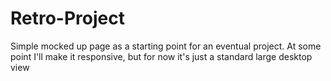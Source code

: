 # Retro-Project

Simple mocked up page as a starting point for an eventual project. At some point I'll make it responsive, but for now it's just a standard large desktop view

